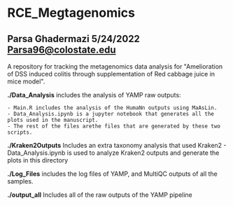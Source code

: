 # RCE_Megtagenomics

Parsa Ghadermazi 5/24/2022
Parsa96@colostate.edu
----------------------------------
A repository for tracking the metagenomics data analysis for "Amelioration of DSS induced colitis through supplementation of Red cabbage juice in mice model". 

**./Data_Analysis** includes the analysis of YAMP raw outputs:

    - Main.R includes the analysis of the HumaNn outputs using MaAsLin.
    - Data_Analysis.ipynb is a jupyter notebook that generates all the plots used in the manuscript.
    - The rest of the files arethe files that are generated by these two scripts.

**./Kraken2Outputs** Includes an extra taxonomy analysis that used Kraken2
    - Data_Analysis.ipynb is used to analyze Kraken2 outputs and generate the plots in this directory

**./Log_Files** includes the log files of YAMP, and MultiQC outputs of all the samples.

**./output_all** Includes all of the raw outputs of the YAMP pipeline 
